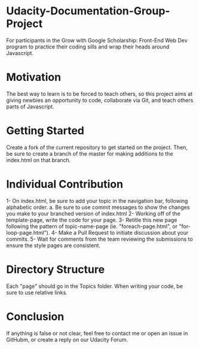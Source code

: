 # Udacity-Documentation-Group-Project
For participants in the Grow with Google Scholarship: Front-End Web Dev program to practice their coding sills and wrap their heads around Javascript. 
# Motivation
The best way to learn is to be forced to teach others, so this project aims at giving newbies an opportunity to code, collaborate via Git, and teach others parts of Javascript. 
# Getting Started
Create a fork of the current repository to get started on the project. Then, be sure to create a branch of the master for making additions to the index.html on that branch. 

# Individual Contribution
1- On index.html, be sure to add your topic in the navigation bar, following alphabetic order.
  a. Be sure to use commit messages to show the changes you make to your branched version of index.html
2- Working off of the template-page, write the code for your page.
3- Retitle this new page following the pattern of topic-name-page (ie. "foreach-page.html", or "for-loop-page.html"). 
4- Make a Pull Request to initiate discussion about your commits.
5- Wait for comments from the team reviewing the submissions to ensure the style pages are consistent.

# Directory Structure
Each "page" should go in the Topics folder. When writing your code, be sure to use relative links.

# Conclusion
If anything is false or not clear, feel free to contact me or open an issue in GitHubm, or create a reply on our Udacity Forum.

